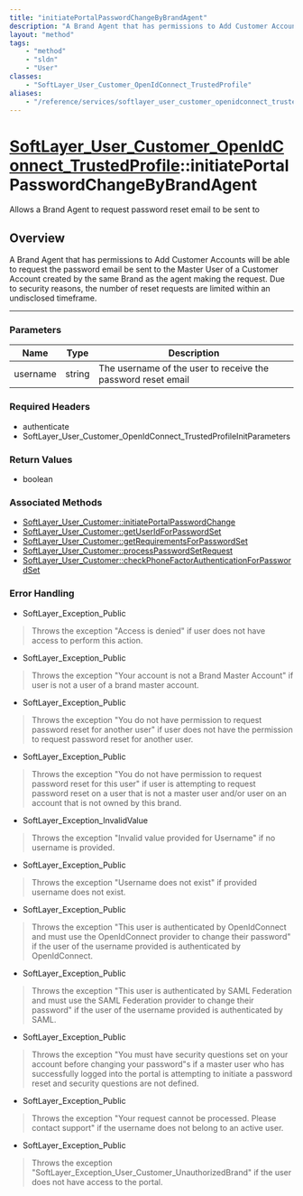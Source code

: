 ```yaml
---
title: "initiatePortalPasswordChangeByBrandAgent"
description: "A Brand Agent that has permissions to Add Customer Accounts will be able to request the password email be sent to the Ma... "
layout: "method"
tags:
    - "method"
    - "sldn"
    - "User"
classes:
    - "SoftLayer_User_Customer_OpenIdConnect_TrustedProfile"
aliases:
    - "/reference/services/softlayer_user_customer_openidconnect_trustedprofile/initiatePortalPasswordChangeByBrandAgent"
---
```

# [SoftLayer_User_Customer_OpenIdConnect_TrustedProfile](/reference/services/SoftLayer_User_Customer_OpenIdConnect_TrustedProfile)::initiatePortalPasswordChangeByBrandAgent

Allows a Brand Agent to request password reset email to be sent to


## Overview 
A Brand Agent that has permissions to Add Customer Accounts will be able to request the password email be sent to the Master User of a Customer Account created by the same Brand as the agent making the request. Due to security reasons, the number of reset requests are limited within an undisclosed timeframe. 

-----

### Parameters 
|Name | Type | Description |
| --- | --- | --- |
|username| string| The username of the user to receive the password reset email|


### Required Headers
* authenticate
* SoftLayer_User_Customer_OpenIdConnect_TrustedProfileInitParameters


### Return Values
* boolean


### Associated Methods

*  [SoftLayer_User_Customer::initiatePortalPasswordChange](/reference/services/SoftLayer_User_Customer/initiatePortalPasswordChange )
*  [SoftLayer_User_Customer::getUserIdForPasswordSet](/reference/services/SoftLayer_User_Customer/getUserIdForPasswordSet )
*  [SoftLayer_User_Customer::getRequirementsForPasswordSet](/reference/services/SoftLayer_User_Customer/getRequirementsForPasswordSet )
*  [SoftLayer_User_Customer::processPasswordSetRequest](/reference/services/SoftLayer_User_Customer/processPasswordSetRequest )
*  [SoftLayer_User_Customer::checkPhoneFactorAuthenticationForPasswordSet](/reference/services/SoftLayer_User_Customer/checkPhoneFactorAuthenticationForPasswordSet )



### Error Handling

* SoftLayer_Exception_Public 

> Throws the exception "Access is denied" if user does not have access to perform this action. 

* SoftLayer_Exception_Public 

> Throws the exception "Your account is not a Brand Master Account" if user is not a user of a brand master account. 

* SoftLayer_Exception_Public 

> Throws the exception "You do not have permission to request password reset for another user" if user does not have the permission to request password reset for another user. 

* SoftLayer_Exception_Public 

> Throws the exception "You do not have permission to request password reset for this user" if user is attempting to request password reset on a user that is not a master user and/or user on an account that is not owned by this brand. 

* SoftLayer_Exception_InvalidValue 

> Throws the exception "Invalid value provided for Username" if no username is provided. 

* SoftLayer_Exception_Public 

> Throws the exception "Username does not exist" if provided username does not exist. 

* SoftLayer_Exception_Public 

> Throws the exception "This user is authenticated by OpenIdConnect and must use the OpenIdConnect provider to change their password" if the user of the username provided is authenticated by OpenIdConnect. 

* SoftLayer_Exception_Public 

> Throws the exception "This user is authenticated by SAML Federation and must use the SAML Federation provider to change their password" if the user of the username provided is authenticated by SAML. 

* SoftLayer_Exception_Public 

> Throws the exception "You must have security questions set on your account before changing your password"s if a master user who has successfully logged into the portal is attempting to initiate a password reset and security questions are not defined. 

* SoftLayer_Exception_Public 

> Throws the exception "Your request cannot be processed. Please contact support" if the username does not belong to an active user. 

* SoftLayer_Exception_Public 

> Throws the exception "SoftLayer_Exception_User_Customer_UnauthorizedBrand" if the user does not have access to the portal. 



